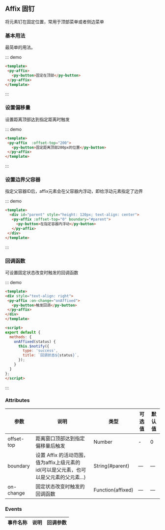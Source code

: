 <script>
  export default {
    methods: {
      onAffixed(status) {
        this.$notify({
          type: 'success',
          title: `回调状态${status}`,
        });
      }
    }
  }
</script>

## Affix 固钉

将元素钉在固定位置，常用于顶部菜单或者侧边菜单

### 基本用法

最简单的用法。

::: demo 
```html
<template>
 <py-affix>
   <py-button>固定在顶部</py-button>
 </py-affix>
</template>
```
:::

### 设置偏移量

设置距离顶部达到指定距离时触发

::: demo 
```html
<template>
 <py-affix  :offset-top="200">
   <py-button>固定距离顶部200px的位置</py-button>
 </py-affix>
</template>

```
:::

### 设置边界父容器

指定父容器ID后，affix元素会在父容器内浮动，即给浮动元素指定了边界

::: demo 
```html
<template>
  <div id="parent" style="height: 120px; text-align: center">
   <py-affix :offset-top="0" boundary="#parent">
     <py-button>在指定容器内浮动</py-button>
   </py-affix>
 </div>
</template>
```
:::

### 回调函数

可设置固定状态改变时触发的回调函数

::: demo 
```html
<template>
<div style="text-align: right">
 <py-affix :on-change="onAffixed">
   <py-button>触发回调</py-button>
 </py-affix>
</div>
</template>

<script>
export default {
  methods: {
    onAffixed(status) {
      this.$notify({
        type: 'success',
        title: `回调状态${status}`,
      });
    }
  }
};
</script>
```
:::


### Attributes
| 参数      | 说明          | 类型      | 可选值                           | 默认值  |
|---------- |-------------- |---------- |--------------------------------  |-------- |
| offset-top | 距离窗口顶部达到指定偏移量后触发 | Number | - | 0 |
| boundary | 设置 Affix 的活动范围，值为affix上级元素的id(可以是父元素，也可以是父元素的父元素...) | String(#parent) | — | — |
| on-change | 固定状态改变时触发的回调函数 | Function(affixed) | — | — |


### Events
| 事件名称 | 说明 | 回调参数 |
|---------- |-------- |---------- |

